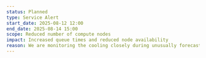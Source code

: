 ```yaml
---
status: Planned
type: Service Alert
start_date: 2025-08-12 12:00
end_date: 2025-08-14 15:00
scope: Reduced number of compute nodes 
impact: Increased queue times and reduced node availability
reason: We are monitoring the cooling closely during unusually forecasted high temperatures in the Edinburgh area. We have stopped new jobs from starting and powering off nodes until the cooling is within operating limits. Jobs will start to run again on a subset of nodes from 2200 on Wednesday 13 August. We anticipate having a full service available again on Thursday 14 August. 
---
```

